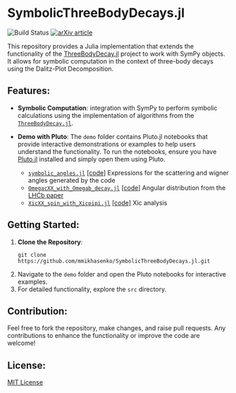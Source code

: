 # SymbolicThreeBodyDecays.jl

![Build Status](https://github.com/mmikhasenko/SymbolicThreeBodyDecays.jl/actions/workflows/ci.yaml/badge.svg)
[![arXiv article](https://img.shields.io/badge/article-PRD%20101%2C%20034033-yellowgreen)](https://arxiv.org/abs/1910.04566)

This repository provides a Julia implementation that extends the functionality of the [ThreeBodyDecay.jl](https://github.com/mmikhasenko/ThreeBodyDecay.jl) project to work with SymPy objects. It allows for symbolic computation in the context of three-body decays using the Dalitz-Plot Decomposition.

## Features:

- **Symbolic Computation**: integration with SymPy to perform symbolic calculations using the implementation of algorithms from the [`ThreeBodyDecay.jl`](https://github.com/mmikhasenko/SymbolicThreeBodyDecays.jl).

- **Demo with Pluto**: The `demo` folder contains Pluto.jl notebooks that provide interactive demonstrations or examples to help users understand the functionality. To run the notebooks, ensure you have [Pluto.jl](https://github.com/fonsp/Pluto.jl) installed and simply open them using Pluto.

  * [`symbolic_angles.jl`](https://mmikhasenko.github.io/SymbolicThreeBodyDecays.jl/demo/symbolic_angles.html) [[code]](github.com/mmikhasenko/SymbolicThreeBodyDecays.jl/blob/main/demo/symbolic_angles.jl) Expressions for the scattering and wigner angles generated by the code
  * [`OmegacXX_with_Omegab_decay.jl`](https://mmikhasenko.github.io/SymbolicThreeBodyDecays.jl/demo/OmegacXX_with_Omegab_decay.html) [[code]](github.com/mmikhasenko/SymbolicThreeBodyDecays.jl/blob/main/demo/OmegacXX_with_Omegab_decay.jl) Angular distribution from the [LHCb paper](https://inspirehep.net/literature/1879440)
  * [`XicXX_spin_with_Xicpipi.jl`](https://mmikhasenko.github.io/SymbolicThreeBodyDecays.jl/demo/XicXX_spin_with_Xicpipi.html) [[code]](github.com/mmikhasenko/SymbolicThreeBodyDecays.jl/blob/main/demo/OmegacXX_with_Omegab_decay.jl) Xic analysis



## Getting Started:
1. **Clone the Repository**:
   ```
   git clone https://github.com/mmikhasenko/SymbolicThreeBodyDecays.jl.git
   ```
2. Navigate to the `demo` folder and open the Pluto notebooks for interactive examples.
3. For detailed functionality, explore the `src` directory.

## Contribution:
Feel free to fork the repository, make changes, and raise pull requests. Any contributions to enhance the functionality or improve the code are welcome!

## License:
[MIT License](LICENSE)
